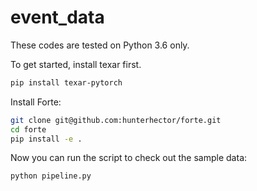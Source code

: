 # event_data
These codes are tested on Python 3.6 only.

To get started, install texar first.
```bash
pip install texar-pytorch
```

Install Forte:
```bash
git clone git@github.com:hunterhector/forte.git
cd forte
pip install -e .
```

Now you can run the script to check out the sample data:
```bash
python pipeline.py
```

